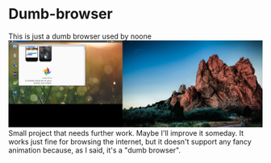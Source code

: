 # Dumb-browser
This is just a dumb browser used by noone
![Screenshot](browser.png)
Small project that needs further work. Maybe I'll improve it someday. It works just fine for browsing the internet, but it doesn't support any fancy animation because, as I said, it's a "dumb browser".
